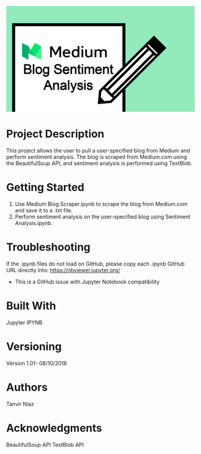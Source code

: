 ![alt text](https://github.com/tniaz/Medium-Blog-Sentiment-Analysis/blob/master/medium.png)
# Project Description

This project allows the user to pull a user-specified blog from Medium and perform sentiment analysis. The blog is scraped from Medium.com using the BeautifulSoup API, and sentiment analysis is performed using TextBlob.

# Getting Started

1. Use Medium Blog Scraper.ipynb to scrape the blog from Medium.com and save it to a .txt file.
2. Perform sentiment analysis on the user-specified blog using Sentiment Analysis.ipynb.


# Troubleshooting

If the .ipynb files do not load on GitHub, please copy each .ipynb GitHub URL directly into:
https://nbviewer.jupyter.org/

* This is a GitHub issue with Jupyter Notebook compatibility


# Built With

Jupyter IPYNB


# Versioning

Version 1.01- 08/10/2018


# Authors

Tanvir Niaz


# Acknowledgments

BeautifulSoup API
TextBlob API
